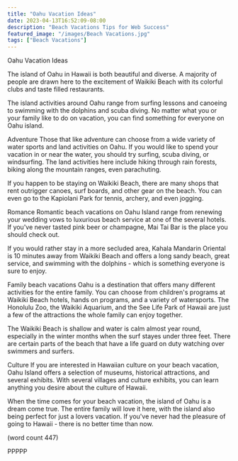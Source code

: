 ```yaml
---
title: "Oahu Vacation Ideas"
date: 2023-04-13T16:52:09-08:00
description: "Beach Vacations Tips for Web Success"
featured_image: "/images/Beach Vacations.jpg"
tags: ["Beach Vacations"]
---
```


Oahu Vacation Ideas

The island of Oahu in Hawaii is both beautiful and
diverse.  A majority of people are drawn here to 
the excitement of Waikiki Beach with its colorful
clubs and taste filled restaurants.

The island activities around Oahu range from 
surfing lessons and canoeing to swimming with the
dolphins and scuba diving.  No matter what you or
your family like to do on vacation, you can find
something for everyone on Oahu island.

Adventure
Those that like adventure can choose from a wide
variety of water sports and land activities on 
Oahu.  If you would like to spend your vacation in
or near the water, you should try surfing, scuba 
diving, or windsurfing.  The land activities here
include hiking through rain forests, biking along
the mountain ranges, even parachuting.

If you happen to be staying on Waikiki Beach, there
are many shops that rent outrigger canoes, surf
boards, and other gear on the beach.  You can even
go to the Kapiolani Park for tennis, archery, and
even jogging.

Romance
Romantic beach vacations on Oahu Island range from
renewing your wedding vows to luxurious beach service
at one of the several hotels.  If you've never 
tasted pink beer or champagne, Mai Tai Bar is the
place you should check out.

If you would rather stay in a more secluded area, 
Kahala Mandarin Oriental is 10 minutes away from 
Waikiki Beach and offers a long sandy beach, great
service, and swimming with the dolphins - which is
something everyone is sure to enjoy.

Family beach vacations
Oahu is a destination that offers many different
activities for the entire family.  You can choose
from children's programs at Waikiki Beach hotels,
hands on programs, and a variety of watersports.
The Honolulu Zoo, the Waikiki Aquarium, and the 
See Life Park of Hawaii are just a few of the 
attractions the whole family can enjoy together.

The Waikiki Beach is shallow and water is calm
almost year round, especially in the winter months
when the surf stayes under three feet.  There are
certain parts of the beach that have a life guard
on duty watching over swimmers and surfers.

Culture
If you are interested in Hawaiian culture on your
beach vacation, Oahu Island offers a selection of
museums, historical attractions, and several 
exhibits.  With several villages and culture 
exhibits, you can learn anything you desire about
the culture of Hawaii.

When the time comes for your beach vacation, the 
island of Oahu is a dream come true.  The entire
family will love it here, with the island also being
perfect for just a lovers vacation.  If you've
never had the pleasure of going to Hawaii - there 
is no better time than now.

(word count 447)

PPPPP
